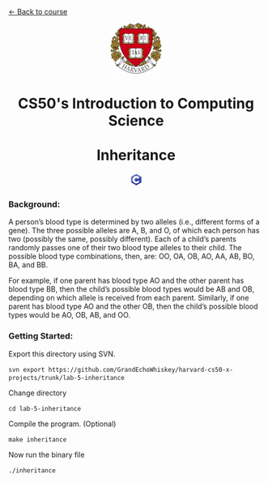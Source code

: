 [<- Back to course](../README.md)

<p align="center"><a href="https://cs50.harvard.edu/x/2022">
  <img src="https://github.com/GrandEchoWhiskey/grandechowhiskey/blob/main/icons/course/harvard100.png" /><br>
</a></p>
<h1 align="center">CS50's Introduction to Computing Science<br><br>Inheritance</h1>

<p align="center"><a href="#">
  <img src="https://github.com/GrandEchoWhiskey/grandechowhiskey/blob/main/icons/programming/c.png" />
</a></p>

### Background:
A person’s blood type is determined by two alleles (i.e., different forms of a gene). The three possible alleles are A, B, and O, of which each person has two (possibly the same, possibly different). Each of a child’s parents randomly passes one of their two blood type alleles to their child. The possible blood type combinations, then, are: OO, OA, OB, AO, AA, AB, BO, BA, and BB.

For example, if one parent has blood type AO and the other parent has blood type BB, then the child’s possible blood types would be AB and OB, depending on which allele is received from each parent. Similarly, if one parent has blood type AO and the other OB, then the child’s possible blood types would be AO, OB, AB, and OO.

### Getting Started:
Export this directory using SVN.
```
svn export https://github.com/GrandEchoWhiskey/harvard-cs50-x-projects/trunk/lab-5-inheritance
```
Change directory
```
cd lab-5-inheritance
```
Compile the program. (Optional)
```
make inheritance
```
Now run the binary file
```
./inheritance
```
